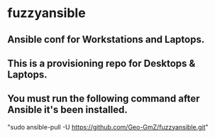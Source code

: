 # fuzzyansible

## Ansible conf for Workstations and Laptops.
## This is a provisioning repo for Desktops & Laptops.

## You must run the following command after Ansible it's been installed.

"sudo ansible-pull -U https://github.com/Geo-GmZ/fuzzyansible.git"